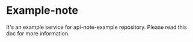 # Example-note

It's an example service for api-note-example repository.
Please read this doc for more information.
